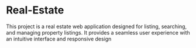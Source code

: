 # Real-Estate
This project is a real estate web application designed for listing, searching, and managing property listings. It provides a seamless user experience with an intuitive interface and responsive design
